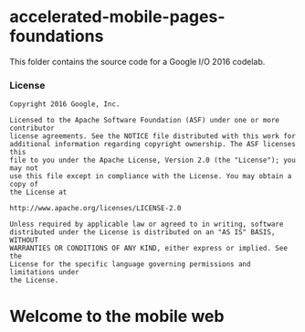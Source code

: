# accelerated-mobile-pages-foundations

This folder contains the source code for a Google I/O 2016 codelab.

### License

```
Copyright 2016 Google, Inc.

Licensed to the Apache Software Foundation (ASF) under one or more contributor
license agreements. See the NOTICE file distributed with this work for
additional information regarding copyright ownership. The ASF licenses this
file to you under the Apache License, Version 2.0 (the "License"); you may not
use this file except in compliance with the License. You may obtain a copy of
the License at

http://www.apache.org/licenses/LICENSE-2.0

Unless required by applicable law or agreed to in writing, software
distributed under the License is distributed on an "AS IS" BASIS, WITHOUT
WARRANTIES OR CONDITIONS OF ANY KIND, either express or implied. See the
License for the specific language governing permissions and limitations under
the License.
```
<!doctype html> <html amp lang="en"> <head> <meta charset="utf-8"> <script async src="https://cdn.ampproject.org/v0.js"></script> <title>Hello, AMPs</title> <link rel="canonical" href="https://amp.dev/documentation/guides-and-tutorials/start/create/basic_markup/"> <meta name="viewport" content="width=device-width"> <script type="application/ld+json"> { "@context": "http://schema.org", "@type": "NewsArticle", "headline": "Open-source framework for publishing content", "datePublished": "2015-10-07T12:02:41Z", "image": [ "logo.jpg" ] } </script> <style amp-boilerplate>body{-webkit-animation:-amp-start 8s steps(1,end) 0s 1 normal both;-moz-animation:-amp-start 8s steps(1,end) 0s 1 normal both;-ms-animation:-amp-start 8s steps(1,end) 0s 1 normal both;animation:-amp-start 8s steps(1,end) 0s 1 normal both}@-webkit-keyframes -amp-start{from{visibility:hidden}to{visibility:visible}}@-moz-keyframes -amp-start{from{visibility:hidden}to{visibility:visible}}@-ms-keyframes -amp-start{from{visibility:hidden}to{visibility:visible}}@-o-keyframes -amp-start{from{visibility:hidden}to{visibility:visible}}@keyframes -amp-start{from{visibility:hidden}to{visibility:visible}}</style><noscript><style amp-boilerplate>body{-webkit-animation:none;-moz-animation:none;-ms-animation:none;animation:none}</style></noscript> </head> <body> <h1>Welcome to the mobile web</h1> </body> </html>
